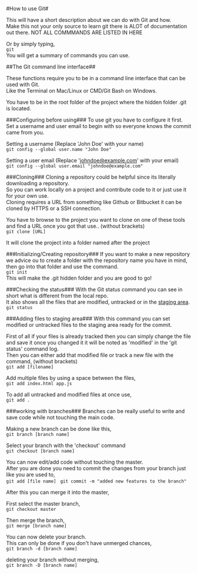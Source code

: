 #How to use Git#

This will have a short description about we can do with Git and how.  
Make this not your only source to learn git there is ALOT of documentation out there.
NOT ALL COMMMANDS ARE LISTED IN HERE  

Or by simply typing,  
`git`  
You will get a summary of commands you can use.  

##The Git command line interface##

These functions require you to be in a command line interface that can be used with Git.  
Like the Terminal on Mac/Linux or CMD/Git Bash on Windows.

You have to be in the root folder of the project where the hidden folder .git is located.  

###Configuring before using###
To use git you have to configure it first.  
Set a username and user email to begin with so everyone knows the commit came from you.  

Setting a username (Replace 'John Doe' with your name)  
`git config --global user.name "John Doe"`  

Setting a user email (Replace 'johndoe@example.com' with your email)  
`git config --global user.email "johndoe@example.com"`  

###Cloning###
Cloning a repository could be helpful since its literally downloading a repository.  
So you can work locally on a project and contribute code to it or just use it for your own use.  
Cloning requires a URL from something like Github or Bitbucket it can be cloned by HTTPS or a SSH connection.  

You have to browse to the project you want to clone on one of these tools and find a URL once you got that use.. (without brackets)  
`git clone [URL]`

It will clone the project into a folder named after the project

###Initializing/Creating repository###
If you want to make a new repository we advice ou to create a folder with the repository name you have in mind,  
then go into that folder and use the command.  
`git init`  
This will make the .git hidden folder and you are good to go!

###Checking the status###
With the Git status command you can see in short what is different from the local repo.  
It also shows all the files that are modified, untracked or in the [staging area](https://githowto.com/staging_changes).   
`git status`  

###Adding files to staging area###
With this command you can set modified or untracked files to the staging area ready for the commit.  

First of all if your files is already tracked then you can simply change the file and save it once you changed it it will be noted as 'modified' in the 'git status' command log.  
Then you can either add that modified file or track a new file with the command, (without brackets)  
`git add [filename]`  

Add multiple files by using a space between the files,  
`git add index.html app.js`  

To add all untracked and modified files at once use,  
`git add .`  

###working with branches###
Branches can be really useful to write and save code while not touching the main code.

Making a new branch can be done like this,  
`git branch [branch name]`

Select your branch with the 'checkout' command  
`git checkout [branch name]`

You can now edit/add code without touching the master.  
After you are done you need to commit the changes from your branch just like you are used to,  
`git add [file name] `
`git commit -m "added new features to the branch"`


After this you can merge it into the master,  

First select the master branch,  
`git checkout master`

Then merge the branch,  
`git merge [branch name]`

You can now delete your branch.  
This can only be done if you don't have unmerged chances,  
`git branch -d [branch name]`

deleting your branch without merging,  
`git branch -D [branch name]`
